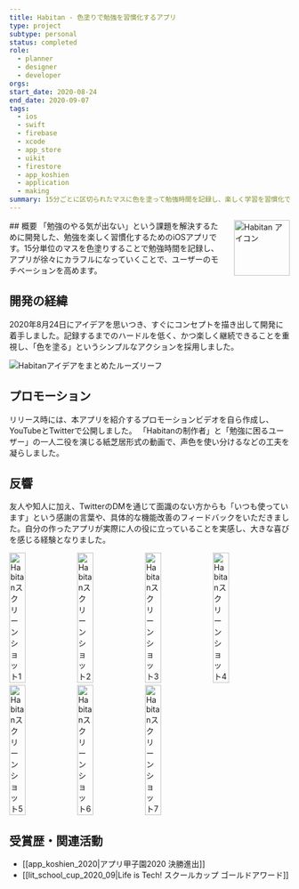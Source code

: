 ```yaml
---
title: Habitan - 色塗りで勉強を習慣化するアプリ
type: project
subtype: personal
status: completed
role:
  - planner
  - designer
  - developer
orgs: 
start_date: 2020-08-24
end_date: 2020-09-07
tags:
  - ios
  - swift
  - firebase
  - xcode
  - app_store
  - uikit
  - firestore
  - app_koshien
  - application
  - making
summary: 15分ごとに区切られたマスに色を塗って勉強時間を記録し、楽しく学習を習慣化できるiOSアプリ。アプリ甲子園2020ファイナリスト、Life is Tech! スクールカップ最高賞（ゴールドアワード）受賞。
---
```


<img src="linked_assets/20_Projects/personal/habitan/habitan_icon.jpg" alt="Habitan アイコン" style="float: right; width: 100px; margin-left: 16px;">
## 概要
「勉強のやる気が出ない」という課題を解決するために開発した、勉強を楽しく習慣化するためのiOSアプリです。15分単位のマスを色塗りすることで勉強時間を記録し、アプリが徐々にカラフルになっていくことで、ユーザーのモチベーションを高めます。

## 開発の経緯
2020年8月24日にアイデアを思いつき、すぐにコンセプトを描き出して開発に着手しました。記録するまでのハードルを低く、かつ楽しく継続できることを重視し、「色を塗る」というシンプルなアクションを採用しました。

![Habitanアイデアをまとめたルーズリーフ](linked_assets/20_Projects/personal/habitan/habitan_idea_looseleaf.jpg)

## プロモーション
リリース時には、本アプリを紹介するプロモーションビデオを自ら作成し、YouTubeとTwitterで公開しました。
「Habitanの制作者」と「勉強に困るユーザー」の一人二役を演じる紙芝居形式の動画で、声色を使い分けるなどの工夫を凝らしました。

## 反響
友人や知人に加え、TwitterのDMを通じて面識のない方からも「いつも使っています」という感謝の言葉や、具体的な機能改善のフィードバックをいただきました。自分の作ったアプリが実際に人の役に立っていることを実感し、大きな喜びを感じる経験となりました。

<div style="display: flex; gap: 1px;">
    <img src="linked_assets/20_Projects/personal/habitan/habitan_ss_1.jpg" alt="Habitanスクリーンショット1" width="24%">
    <img src="linked_assets/20_Projects/personal/habitan/habitan_ss_2.jpg" alt="Habitanスクリーンショット2" width="24%">
    <img src="linked_assets/20_Projects/personal/habitan/habitan_ss_3.jpg" alt="Habitanスクリーンショット3" width="24%">
    <img src="linked_assets/20_Projects/personal/habitan/habitan_ss_4.jpg" alt="Habitanスクリーンショット4" width="24%">
</div>
<div style="display: flex; gap: 1px; margin-top: 4px;">
    <img src="linked_assets/20_Projects/personal/habitan/habitan_ss_5.jpg" alt="Habitanスクリーンショット5" width="24%">
    <img src="linked_assets/20_Projects/personal/habitan/habitan_ss_6.jpg" alt="Habitanスクリーンショット6" width="24%">
    <img src="linked_assets/20_Projects/personal/habitan/habitan_ss_7.jpg" alt="Habitanスクリーンショット7" width="24%">
</div>

## 受賞歴・関連活動
- [[app_koshien_2020|アプリ甲子園2020 決勝進出]]
- [[lit_school_cup_2020_09|Life is Tech! スクールカップ ゴールドアワード]]
